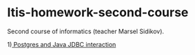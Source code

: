# Itis-homework-second-course
Second course of informatics (teacher Marsel Sidikov).

1)[ Postgres and Java JDBC interaction](./src/ru/itis/homework3)

